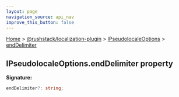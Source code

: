 ```yaml
---
layout: page
navigation_source: api_nav
improve_this_button: false
---
```



[Home](./index.md) &gt; [@rushstack/localization-plugin](./localization-plugin.md) &gt; [IPseudolocaleOptions](./localization-plugin.ipseudolocaleoptions.md) &gt; [endDelimiter](./localization-plugin.ipseudolocaleoptions.enddelimiter.md)

## IPseudolocaleOptions.endDelimiter property

<b>Signature:</b>

```typescript
endDelimiter?: string;
```

